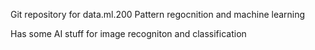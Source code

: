 Git repository for data.ml.200 Pattern regocnition and machine learning

Has some AI stuff for image recogniton and classification